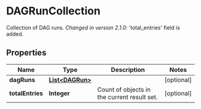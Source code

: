 

# DAGRunCollection

Collection of DAG runs.  *Changed in version 2.1.0*&#58; 'total_entries' field is added. 

## Properties

Name | Type | Description | Notes
------------ | ------------- | ------------- | -------------
**dagRuns** | [**List&lt;DAGRun&gt;**](DAGRun.md) |  |  [optional]
**totalEntries** | **Integer** | Count of objects in the current result set. |  [optional]



